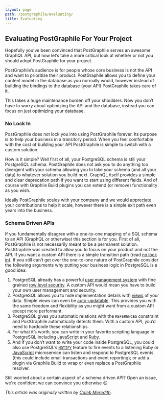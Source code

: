 ```yaml
---
layout: page
path: /postgraphile/evaluating/
title: Evaluating
---
```


## Evaluating PostGraphile For Your Project

Hopefully you’ve been convinced that PostGraphile serves an awesome GraphQL API,
but now let’s take a more critical look at whether or not you should adopt
PostGraphile for your project.

PostGraphile’s audience is for people whose core business is not the API and
want to prioritize their product. PostGraphile allows you to define your content
model in the database as you normally would, however instead of building the
bindings to the database (your API) PostGraphile takes care of it.

This takes a huge maintenance burden off your shoulders. Now you don’t have to
worry about optimizing the API and the database, instead you can focus on just
optimizing your database.

### No Lock In

PostGraphile does not lock you into using PostGraphile forever. Its purpose is to
help your business in a transitory period. When you feel comfortable with the
cost of building your API PostGraphile is simple to switch with a custom
solution.

How is it simple? Well first of all, your PostgreSQL schema is still your
PostgreSQL schema. PostGraphile does not ask you to do anything too divergent
with your schema allowing you to take your schema (and all your data) to
whatever solution you build next. GraphQL itself provides a simple and clear
deprecation path if you want to start using different fields. And of course
with Graphile Build plugins you can extend (or remove) functionality as you
wish.

Ideally PostGraphile scales with your company and we would appreciate your
contributions to help it scale, however there is a simple exit path even years
into the business.

### Schema Driven APIs

If you fundamentally disagree with a one-to-one mapping of a SQL schema to an
API (GraphQL or otherwise) this section is for you. First of all, PostGraphile
is not necessarily meant to be a permanent solution. PostGraphile was created to
allow you to focus on your product and not the API. If you want a custom API
there is a simple transition path (read [no lock in](#no-lock-in)). If you
still can’t get over the one-to-one nature of PostGraphile consider the
following arguments why putting your business logic in PostgreSQL is a good
idea:

1. PostgreSQL already has a powerful [user management system][user-management] with fine grained [row level security][row-level-security]. A custom API would mean you have to build your own user management and security.
2. PostgreSQL allows you to hide implementation details with [views][pg-views] of your data. Simple views can even be [auto-updatable][pg-udpatable-views]. This provides you with the same freedom and flexibility as you might want from a custom API except more performant.
3. PostgreSQL gives you automatic relations with the `REFERENCES` constraint and PostGraphile automatically detects them. With a custom API, you’d need to hardcode these relationships.
4. For what it’s worth, you can write in your favorite scripting language in PostgreSQL including [JavaScript][js-in-pg] and [Ruby][ruby-in-pg].
5. And if you don’t want to write your code inside PostgreSQL, you could also use PostgreSQL’s [`NOTIFY`][pg-notify] feature to fire events to a listening Ruby or [JavaScript][node-pg-notify] microservice can listen and respond to PostgreSQL events (this could include email transactions and event reporting); or add a plugin via Graphile Build to wrap or even replace a PostGraphile resolver.

Still worried about a certain aspect of a schema driven API? Open an issue, we're confident we can convince you otherwise 😉

[user-management]: http://www.postgresql.org/docs/current/static/user-manag.html
[row-level-security]: http://www.postgresql.org/docs/current/static/ddl-rowsecurity.html
[pg-views]: http://www.postgresql.org/docs/current/static/sql-createview.html
[pg-udpatable-views]: http://www.postgresql.org/docs/current/static/sql-createview.html#SQL-CREATEVIEW-UPDATABLE-VIEWS
[js-in-pg]: https://blog.heroku.com/archives/2013/6/5/javascript_in_your_postgres
[ruby-in-pg]: https://github.com/knu/postgresql-plruby
[pg-notify]: http://www.postgresql.org/docs/current/static/sql-notify.html
[node-pg-notify]: https://www.npmjs.com/package/pg-pubsub

_This article was originally written by [Caleb Meredith](https://twitter.com/calebmer)._
